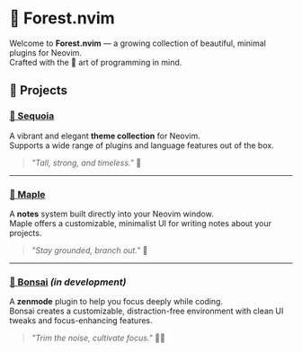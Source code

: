 # 🌲 Forest.nvim

Welcome to **Forest.nvim** — a growing collection of beautiful, minimal plugins for Neovim.  
Crafted with the 🌿 art of programming in mind.

## 🌳 Projects

### [🌲 Sequoia](https://github.com/Forest.nvim/sequoia.nvim)
A vibrant and elegant **theme collection** for Neovim.  
Supports a wide range of plugins and language features out of the box.

> *"Tall, strong, and timeless."* 🌄

---

### [🍁 Maple](https://github.com/Forest.nvim/maple.nvim)
A **notes** system built directly into your Neovim window.  
Maple offers a customizable, minimalist UI for writing notes about your projects.

> *"Stay grounded, branch out."* 🍂

---

### [🌿 Bonsai](https://github.com/Forest.nvim/bonsai.nvim) *(in development)*
A **zenmode** plugin to help you focus deeply while coding.  
Bonsai creates a customizable, distraction-free environment with clean UI tweaks and focus-enhancing features.

> *"Trim the noise, cultivate focus."* 🧘‍♂️

